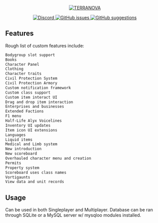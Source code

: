 <p align="center">
	<a href="https://github.com/terranova3/hl2rp/">
		<img src="https://i.gyazo.com/fd67bfc54cdca73f9d8f7629fa1a6698.png" alt="TERRANOVA" />
	</a>
</p>

<p align="center">
	<a href="https://discord.gg/4Sh9gbW">
		<img alt="Discord" src="https://img.shields.io/discord/703480712854241686">
	</a>
	<a href="https://github.com/terranova3/hl2rp-issues/issues">
		<img alt="GitHub issues" src="https://img.shields.io/github/issues-raw/terranova3/hl2rp-issues">
	</a>
	<a href="https://github.com/terranova3/hl2rp-suggestions/issues">
		<img alt="GitHub suggestions" src="https://img.shields.io/github/issues-raw/terranova3/hl2rp-suggestions?label=open%20suggestions">
	</a>
</p>

## Features

Rough list of custom features include:

```bash
Bodygroup slot support
Books
Character Panel
Clothing
Character traits
Civil Protection System
Civil Protection Armory
Custom notification framework
Custom class support
Custom item interact UI
Drag and drop item interaction
Enterprises and businesses
Extended Factions
F1 menu
Half-Life Alyx Voicelines
Inventory UI updates
Item icon UI extensions
Languages
Liquid items
Medical and Limb system
New introduction
New scoreboard
Overhauled character menu and creation
Permits
Property system
Scoreboard uses class names
Vortigaunts
View data and unit records
```

## Usage

Can be used in both Singleplayer and Multiplayer. Database can be ran through SQLite or a MySQL server w/ mysqloo modules installed.
